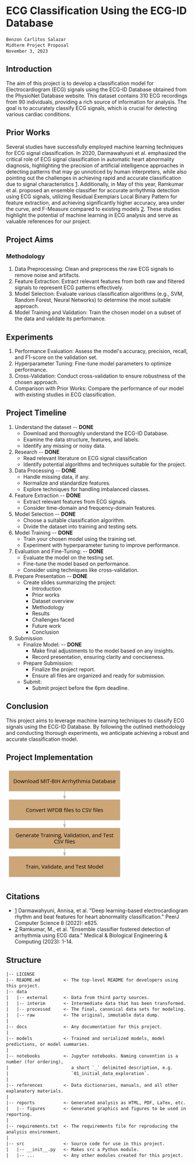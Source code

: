 # ECG Classification Using the ECG-ID Database

```
Benzon Carlitos Salazar
Midterm Project Proposal
November 3, 2023
```

## Introduction

The aim of this project is to develop a classification model for Electrocardiogram (ECG) signals using the ECG-ID 
Database obtained from the PhysioNet Database website. This dataset contains 310 ECG recordings from 90 individuals, 
providing a rich source of information for analysis. The goal is to accurately classify ECG signals, which is crucial 
for detecting various cardiac conditions.

## Prior Works

Several studies have successfully employed machine learning techniques for ECG signal classification. In 2020, 
Darmawahyuni et al. emphasized the critical role of ECG signal classification in automatic heart abnormality diagnosis, 
highlighting the precision of artificial intelligence approaches in detecting patterns that may go unnoticed by human 
interpreters, while also pointing out the challenges in achieving rapid and accurate classification due to signal 
characteristics [1]. Additionally, in May of this year, Ramkumar et al. proposed an ensemble classifier for accurate 
arrhythmia detection using ECG signals, utilizing Residual Exemplars Local Binary Pattern for feature extraction, and 
achieving significantly higher accuracy, area under the curve, and F-Measure compared to existing models [2]. These 
studies highlight the potential of machine learning in ECG analysis and serve as valuable references for our project.

## Project Aims

### Methodology

1. Data Preprocessing: Clean and preprocess the raw ECG signals to remove noise and artifacts.
2. Feature Extraction: Extract relevant features from both raw and filtered signals to represent ECG patterns effectively.
3. Model Selection: Evaluate various classification algorithms (e.g., SVM, Random Forest, Neural Networks) to determine 
the most suitable approach.
4. Model Training and Validation: Train the chosen model on a subset of the data and validate its performance.

## Experiments

1. Performance Evaluation: Assess the model's accuracy, precision, recall, and F1-score on the validation set.
2. Hyperparameter Tuning: Fine-tune model parameters to optimize performance.
3. Cross-Validation: Conduct cross-validation to ensure robustness of the chosen approach.
4. Comparison with Prior Works: Compare the performance of our model with existing studies in ECG classification.

## Project Timeline

1. Understand the dataset -- **DONE**
	* Download and thoroughly understand the ECG-ID Database.
	* Examine the data structure, features, and labels.
	* Identify any missing or noisy data.
2. Research -- **DONE**
	* Read relevant literature on ECG signal classification
	* Identify potential algorithms and techniques suitable for the project.
3. Data Processing -- **DONE**
	* Handle missing data, if any.
	* Normalize and standardize features.
	* Explore techniques for handling imbalanced classes.
4. Feature Extraction -- **DONE**
	* Extract relevant features from ECG signals.
	* Consider time-domain and frequency-domain features.
5. Model Selection -- **DONE**
	* Choose a suitable classification algorithm.
	* Divide the dataset into training and testing sets.
6. Model Training -- **DONE**
	* Train your chosen model using the training set.
	* Experiment with hyperparameter tuning to improve performance.
7. Evaluation and Fine-Tuning: -- **DONE**
	* Evaluate the model on the testing set.
	* Fine-tune the model based on performance.
	* Consider using techniques like cross-validation.
8. Prepare Presentation -- **DONE**
	* Create slides summarizing the project:
		* Introduction
		* Prior works
		* Dataset overview
		* Methodology
		* Results
		* Challenges faced
		* Future work
		* Conclusion
9. Submission
	* Finalize Model:  -- **DONE**
		* Make final adjustments to the model based on any insights.
		* Record presentation, ensuring clarity and conciseness.
	* Prepare Submission:
		* Finalize the project report.
		* Ensure all files are organized and ready for submission.
	* Submit:
		* Submit project before the 6pm deadline.

## Conclusion

This project aims to leverage machine learning techniques to classify ECG signals using the ECG-ID Database. By 
following the outlined methodology and conducting thorough experiments, we anticipate achieving a robust and accurate 
classification model.

## Project Implementation

![](./reports/figures/methods.png)

## Citations

* [1][1] Darmawahyuni, Annisa, et al. "Deep learning-based electrocardiogram rhythm and beat features for heart abnormality 
classification." PeerJ Computer Science 8 (2022): e825.
* [2][2] Ramkumar, M., et al. "Ensemble classifier fostered detection of arrhythmia using ECG data." Medical & Biological 
Engineering & Computing (2023): 1-14.

## Structure

```
|-- LICENSE
|-- README.md         <- The top-level README for developers using this project.
|-- data
|   |-- external      <- Data from third party sources.
|   |-- interim       <- Intermediate data that has been transformed.
|   |-- processed     <- The final, canonical data sets for modeling.
|   |-- raw           <- The original, immutable data dump.
|
|-- docs              <- Any documentation for this project.
|
|-- models            <- Trained and serialized models, model predictions, or model summaries.
|
|-- notebooks         <- Jupyter notebooks. Naming convention is a number (for ordering),
|                        a short `_` delimited description, e.g.
|                        `01_initial_data_exploration`.
|
|-- references        <- Data dictionaries, manuals, and all other explanatory materials.
|
|-- reports           <- Generated analysis as HTML, PDF, LaTex, etc.
|   |-- figures       <- Generated graphics and figures to be used in reporting.
|
|-- requirements.txt  <- The requirements file for reproducing the analysis environment.
|
|-- src               <- Source code for use in this project.
|   |-- __init__.py   <- Makes src a Python module.
|   |-- ...           <- Any other modules created for this project.
```

[1]: https://pubmed.ncbi.nlm.nih.gov/35174263/
[2]: https://www.springerprofessional.de/en/ensemble-classifier-fostered-detection-of-arrhythmia-using-ecg-d/25326980
[3]: https://github.com/litaolemo/Research
